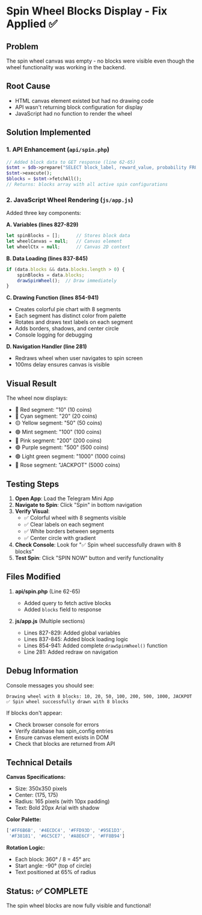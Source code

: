 # Spin Wheel Blocks Display - Fix Applied ✅

## Problem
The spin wheel canvas was empty - no blocks were visible even though the wheel functionality was working in the backend.

## Root Cause
- HTML canvas element existed but had no drawing code
- API wasn't returning block configuration for display
- JavaScript had no function to render the wheel

## Solution Implemented

### 1. API Enhancement (`api/spin.php`)
```php
// Added block data to GET response (line 62-65)
$stmt = $db->prepare("SELECT block_label, reward_value, probability FROM spin_config WHERE is_active = 1 ORDER BY sort_order");
$stmt->execute();
$blocks = $stmt->fetchAll();
// Returns: blocks array with all active spin configurations
```

### 2. JavaScript Wheel Rendering (`js/app.js`)

Added three key components:

**A. Variables (lines 827-829)**
```javascript
let spinBlocks = [];      // Stores block data
let wheelCanvas = null;   // Canvas element
let wheelCtx = null;      // Canvas 2D context
```

**B. Data Loading (lines 837-845)**
```javascript
if (data.blocks && data.blocks.length > 0) {
    spinBlocks = data.blocks;
    drawSpinWheel();  // Draw immediately
}
```

**C. Drawing Function (lines 854-941)**
- Creates colorful pie chart with 8 segments
- Each segment has distinct color from palette
- Rotates and draws text labels on each segment
- Adds borders, shadows, and center circle
- Console logging for debugging

**D. Navigation Handler (line 281)**
- Redraws wheel when user navigates to spin screen
- 100ms delay ensures canvas is visible

## Visual Result

The wheel now displays:
- 🔴 Red segment: "10" (10 coins)
- 🔵 Cyan segment: "20" (20 coins)  
- 🟡 Yellow segment: "50" (50 coins)
- 🟢 Mint segment: "100" (100 coins)
- 🔴 Pink segment: "200" (200 coins)
- 🟣 Purple segment: "500" (500 coins)
- 🟢 Light green segment: "1000" (1000 coins)
- 🌸 Rose segment: "JACKPOT" (5000 coins)

## Testing Steps

1. **Open App**: Load the Telegram Mini App
2. **Navigate to Spin**: Click "Spin" in bottom navigation
3. **Verify Visual**: 
   - ✅ Colorful wheel with 8 segments visible
   - ✅ Clear labels on each segment
   - ✅ White borders between segments
   - ✅ Center circle with gradient
4. **Check Console**: Look for "✅ Spin wheel successfully drawn with 8 blocks"
5. **Test Spin**: Click "SPIN NOW" button and verify functionality

## Files Modified

1. **api/spin.php** (Line 62-65)
   - Added query to fetch active blocks
   - Added `blocks` field to response

2. **js/app.js** (Multiple sections)
   - Lines 827-829: Added global variables
   - Lines 837-845: Added block loading logic
   - Lines 854-941: Added complete `drawSpinWheel()` function
   - Line 281: Added redraw on navigation

## Debug Information

Console messages you should see:
```
Drawing wheel with 8 blocks: 10, 20, 50, 100, 200, 500, 1000, JACKPOT
✅ Spin wheel successfully drawn with 8 blocks
```

If blocks don't appear:
- Check browser console for errors
- Verify database has spin_config entries
- Ensure canvas element exists in DOM
- Check that blocks are returned from API

## Technical Details

**Canvas Specifications:**
- Size: 350x350 pixels
- Center: (175, 175)
- Radius: 165 pixels (with 10px padding)
- Text: Bold 20px Arial with shadow

**Color Palette:**
```javascript
['#FF6B6B', '#4ECDC4', '#FFD93D', '#95E1D3',
 '#F38181', '#6C5CE7', '#A8E6CF', '#FF8B94']
```

**Rotation Logic:**
- Each block: 360° / 8 = 45° arc
- Start angle: -90° (top of circle)
- Text positioned at 65% of radius

## Status: ✅ COMPLETE

The spin wheel blocks are now fully visible and functional!
